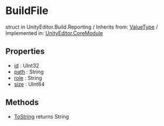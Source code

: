 # BuildFile
struct in UnityEditor.Build.Reporting
 / Inherits from: <a href="https://docs.unity3d.com/6000.1/Documentation/ScriptReference/ValueType.html">ValueType</a> / Implemented in: <a href="https://docs.unity3d.com/6000.1/Documentation/ScriptReference/UnityEditor.CoreModule.html">UnityEditor.CoreModule</a>

## Properties
- <a href="https://docs.unity3d.com/6000.1/Documentation/ScriptReference/BuildFile-id.html">id</a> : UInt32
- <a href="https://docs.unity3d.com/6000.1/Documentation/ScriptReference/BuildFile-path.html">path</a> : String
- <a href="https://docs.unity3d.com/6000.1/Documentation/ScriptReference/BuildFile-role.html">role</a> : String
- <a href="https://docs.unity3d.com/6000.1/Documentation/ScriptReference/BuildFile-size.html">size</a> : UInt64

## Methods
- <a href="https://docs.unity3d.com/6000.1/Documentation/ScriptReference/BuildFile.ToString.html">ToString</a> returns String
